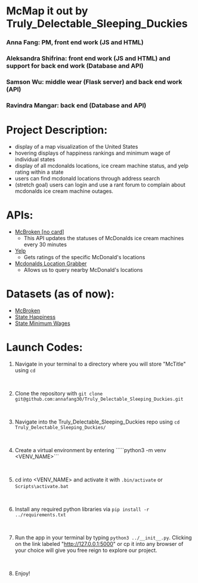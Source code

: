 # McMap it out by Truly_Delectable_Sleeping_Duckies
### Anna Fang: PM, front end work (JS and HTML) 
### Aleksandra Shifrina: front end work (JS and HTML) and support for back end work (Database and API) 
### Samson Wu: middle wear (Flask server) and back end work (API) 
### Ravindra Mangar: back end (Database and API)
 
# Project Description: 
* display of a map visualization of the United States
* hovering displays of happiness rankings and minimum wage of individual states 
* display of all mcdonalds locations, ice cream machine status, and yelp rating within a state
* users can find mcdonald locations through address search 
* (stretch goal) users can login and use a rant forum to complain about mcdonalds ice cream machine outages. 

# APIs: 
* <a href="https://mcbroken.com/">McBroken [no card]</a> 
    - This API updates the statuses of McDonalds ice cream machines every 30 minutes
* <a href="https://github.com/stuy-softdev/notes-and-code/blob/main/api_kb/411_on_Yelp.md">Yelp</a>
    - Gets ratings of the specific McDonald's locations
* <a href="https://github.com/asopinka/mcdonalds-api">Mcdonalds Location Grabber</a>
    - Allows us to query nearby McDonald's locations

# Datasets (as of now): 
* <a href="https://www.kaggle.com/datasets/thedevastator mcdonalds-ice-cream-machines-broken-timeseries">McBroken</a>
* <a href="https://wallethub.com/edu/happiest-states/6959">State Happiness</a>
* <a href="https://www.kaggle.com/datasets/lislejoem/us-minimum-wage-by-state-from-1968-to-2017">State Minimum Wages</a>

# Launch Codes:
1. Navigate in your terminal to a directory where you will store "McTitle" using ```cd```
<br>

2. Clone the repository with ```git clone git@github.com:annafang30/Truly_Delectable_Sleeping_Duckies.git```

<br>

3. Navigate into the Truly_Delectable_Sleeping_Duckies repo using ```cd Truly_Delectable_Sleeping_Duckies/```
<br>

4. Create a virtual environment by entering `````python3 -m venv <VENV_NAME>```
<br>

5. cd into <VENV_NAME> and activate it with ```.bin/activate``` or ```Scripts\activate.bat```
<br> 

6. Install any required python libraries via ```pip install -r ../requirements.txt```
<br> 

7. Run the app in your terminal by typing ```python3 ../__init__.py```. Clicking on the link labeled "http://127.0.0.1:5000" or cp it into any browser of your choice will give you free reign to explore our project. 
<br> 

8. Enjoy! 
